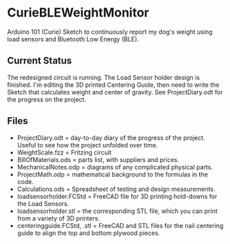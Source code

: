 # CurieBLEWeightMonitor
Arduino 101 (Curie) Sketch to continuously report my dog's weight using load sensors and Bluetooth Low Energy (BLE).
## Current Status
The redesigned circuit is running. The Load Sensor holder design is finished. I'm editing the 3D printed Centering Guide, then need to write the Sketch that calculates weight and center of gravity. See ProjectDiary.odt for the progress on the project.
## Files
- ProjectDiary.odt = day-to-day diary of the progress of the project. Useful to see how the project unfolded over time.
- WeightScale.fzz = Fritzing circuit
- BillOfMaterials.ods = parts list, with suppliers and prices.
- MechanicalNotes.odp = diagrams of any complicated physical parts.
- ProjectMath.odp = mathematical background to the formulas in the code.
- Calculations.ods = Spreadsheet of testing and design measurements.
- loadsensorholder.FCStd = FreeCAD file for 3D printing hold-downs for the Load Sensors.
- loadsensorholder.stl = the corresponding STL file, which you can print from a variety of 3D printers.
- centeringguide.FCStd, .stl = FreeCAD and STL files for the nail centering guide to align the top and bottom plywood pieces.

